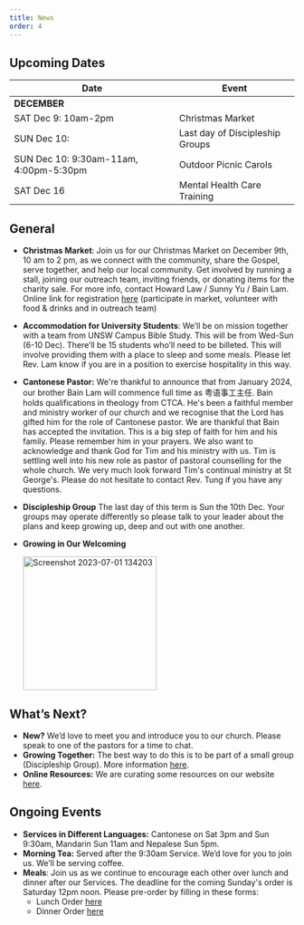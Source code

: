 ```yaml
---
title: News
order: 4
---
```


## Upcoming Dates

| Date | Event |
| ----- | ----- |
| **DECEMBER** | |
| SAT Dec 9: 10am-2pm | Christmas Market |
| SUN Dec 10: | Last day of Discipleship Groups |
| SUN Dec 10: 9:30am-11am, 4:00pm-5:30pm | Outdoor Picnic Carols |
| SAT Dec 16 | Mental Health Care Training |

## General

- **Christmas Market**: Join us for our Christmas Market on December 9th, 10 am to 2 pm, as we connect with the community, share the Gospel, serve together, and help our local community. Get involved by running a stall, joining our outreach team, inviting friends, or donating items for the charity sale. For more info, contact Howard Law / Sunny Yu / Bain Lam. Online link for registration [here](https://stgeorgeshurstville.org.au/markets) (participate in market, volunteer with food & drinks and in outreach team)
- **Accommodation for University Students**: We’ll be on mission together with a team from UNSW Campus Bible Study. This will be from Wed-Sun (6-10 Dec). There’ll be 15 students who’ll need to be billeted. This will involve providing them with a place to sleep and some meals. Please let Rev. Lam know if you are in a position to exercise hospitality in this way. 
- **Cantonese Pastor:** We're thankful to announce that from January 2024, our brother Bain Lam will commence full time as 粤语事工主任. Bain holds qualifications in theology from CTCA. He's been a faithful member and ministry worker of our church and we recognise that the Lord has gifted him for the role of Cantonese pastor. We are thankful that Bain has accepted the invitation. This is a big step of faith for him and his family. Please remember him in your prayers. We also want to acknowledge and thank God for Tim and his ministry with us. Tim is settling well into his new role as pastor of pastoral counselling for the whole church. We very much look forward Tim's continual ministry at St George's. Please do not hesitate to contact Rev. Tung if you have any questions.
- **Discipleship Group** The last day of this term is Sun the 10th Dec. Your groups may operate differently so please talk to your leader about the plans and keep growing up, deep and out with one another. 
- **Growing in Our Welcoming**


  <img width="236" alt="Screenshot 2023-07-01 134203" src="https://github.com/stgeorgeshurstville/bulletin/assets/119166299/b540ac1c-0ba4-481e-90a5-5464939f7e4c">


## What’s Next?
- **New?** We’d love to meet you and introduce you to our church. Please speak to one of the pastors for a time to chat. 
- **Growing Together:** The best way to do this is to be part of a small group (Discipleship Group). More information [here](https://stgeorgeshurstville.org.au/discipleship-groups).
- **Online Resources:** We are curating some resources on our website [here](https://stgeorgeshurstville.org.au/lets-talk-about-christianity).  

## Ongoing Events
- **Services in Different Languages:** Cantonese on Sat 3pm and Sun 9:30am, Mandarin Sun 11am and Nepalese Sun 5pm. 
- **Morning Tea:**  Served after the 9:30am Service. We’d love for you to join us. We’ll be serving coffee.
- **Meals**: Join us as we continue to encourage each other over lunch and dinner after our Services. The deadline for the coming Sunday's order is Saturday 12pm noon. Please pre-order by filling in these forms:
   - Lunch Order [here](https://tinyurl.com/sunlunches)
   - Dinner Order [here](https://tinyurl.com/sundinners)


